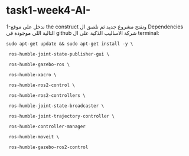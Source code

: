 # task1-week4-AI-

1-ندخل على موقع the construct ونفتح مشروع جديد ثم نلصق ال Dependencies التالية اللي موجودة في github شركة الاساليب الذكية على ال terminal:

    sudo apt-get update && sudo apt-get install -y \

     ros-humble-joint-state-publisher-gui \
     
     ros-humble-gazebo-ros \
     
     ros-humble-xacro \
     
     ros-humble-ros2-control \
     
     ros-humble-ros2-controllers \
     
     ros-humble-joint-state-broadcaster \
     
     ros-humble-joint-trajectory-controller \
     
     ros-humble-controller-manager
     
     ros-humble-moveit \
     
     ros-humble-gazebo-ros2-control


     
